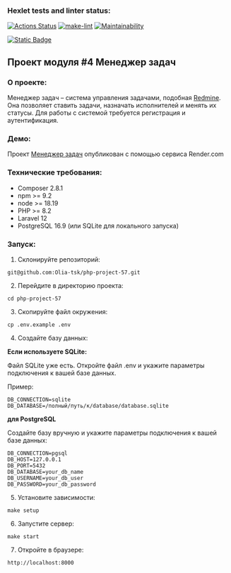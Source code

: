 ### Hexlet tests and linter status:

[![Actions Status](https://github.com/Olia-tsk/php-project-57/actions/workflows/hexlet-check.yml/badge.svg)](https://github.com/Olia-tsk/php-project-57/actions)
[![make-lint](https://github.com/Olia-tsk/php-project-57/actions/workflows/make-lint.yml/badge.svg)](https://github.com/Olia-tsk/php-project-57/actions/workflows/make-lint.yml)
[![Maintainability](https://qlty.sh/badges/e3068e15-c8f9-4966-888e-f495ca410024/maintainability.svg)](https://qlty.sh/gh/Olia-tsk/projects/php-project-57)

[![Static Badge](https://img.shields.io/badge/enabled-3FC658?style=flat&label=rollbar&link=https%3A%2F%2Frollbar.com%2F)](https://rollbar.com/)

## Проект модуля #4 Менеджер задач

### О проекте:

Менеджер задач – система управления задачами, подобная [Redmine](http://www.redmine.org/). Она позволяет ставить задачи, назначать исполнителей и менять их статусы. Для работы с системой требуется регистрация и аутентификация.

### Демо:

Проект [Менеджер задач](https://php-project-57-13iz.onrender.com) опубликован с помощью сервиса Render.com

### Технические требования:

-   Composer 2.8.1
-   npm >= 9.2
-   node >= 18.19
-   PHP >= 8.2
-   Laravel 12
-   PostgreSQL 16.9 (или SQLite для локального запуска)

### Запуск:

1. Склонируйте репозиторий:

```
git@github.com:Olia-tsk/php-project-57.git
```

2. Перейдите в директорию проекта:

```
cd php-project-57
```

3. Скопируйте файл окружения:

```
cp .env.example .env
```

4. Создайте базу данных:

**Если используете SQLite:**

Файл SQLite уже есть. Откройте файл .env и укажите параметры подключения к вашей базе данных.

Пример:

```
DB_CONNECTION=sqlite
DB_DATABASE=/полный/путь/к/database/database.sqlite
```

**для PostgreSQL**

Создайте базу вручную и укажите параметры подключения к вашей базе данных:

```
DB_CONNECTION=pgsql
DB_HOST=127.0.0.1
DB_PORT=5432
DB_DATABASE=your_db_name
DB_USERNAME=your_db_user
DB_PASSWORD=your_db_password
```

5. Установите зависимости:

```
make setup
```

6. Запустите сервер:

```
make start
```

7. Откройте в браузере:

```
http://localhost:8000
```
